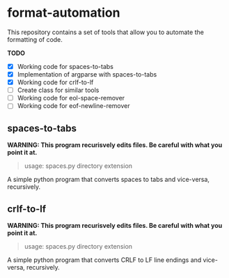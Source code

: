 # format-automation #
This repository contains a set of tools that allow you to automate the formatting of code.

**TODO**
- [x] Working code for spaces-to-tabs
- [x] Implementation of argparse with spaces-to-tabs
- [x] Working code for crlf-to-lf
- [ ] Create class for similar tools
- [ ] Working code for eol-space-remover
- [ ] Working code for eof-newline-remover

## spaces-to-tabs ##
**WARNING: This program recurisvely edits files. Be careful with what you point it at.**

> usage: spaces.py directory extension

A simple python program that converts spaces to tabs and vice-versa, recursively.

## crlf-to-lf ##
**WARNING: This program recurisvely edits files. Be careful with what you point it at.**

> usage: spaces.py directory extension

A simple python program that converts CRLF to LF line endings and vice-versa, recursively.
